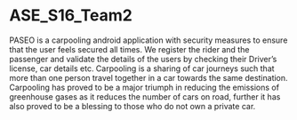 # ASE_S16_Team2

PASEO is a carpooling android application with security measures to ensure that the user feels secured all times. We register the rider and the passenger and validate the details of the users by checking their Driver’s license, car details etc. Carpooling is a sharing of car journeys such that more than one person travel together in a car towards the same destination. Carpooling has proved to be a major triumph in reducing the emissions of greenhouse gases as it reduces the number of cars on road, further it has also proved to be a blessing to those who do not own a private car.
